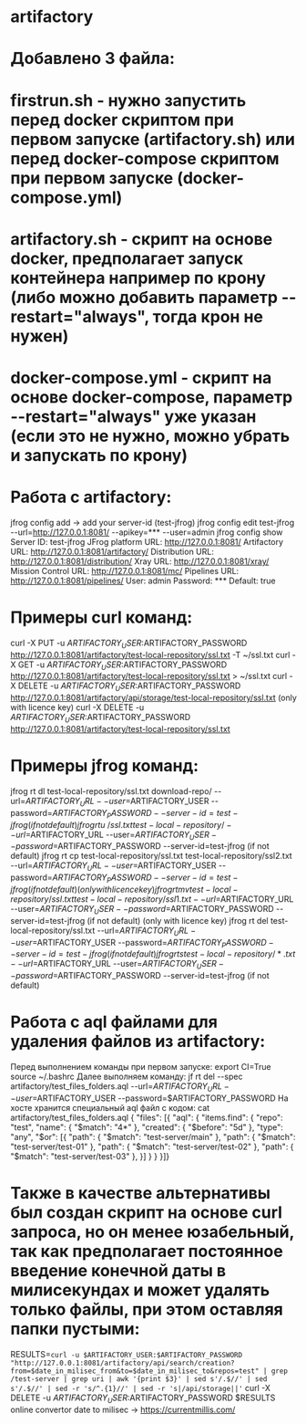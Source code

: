 # artifactory
# Добавлено 3 файла:
# firstrun.sh - нужно запустить перед docker скриптом при первом запуске (artifactory.sh) или перед docker-compose скриптом при первом запуске (docker-compose.yml)
# artifactory.sh - скрипт на основе docker, предполагает запуск контейнера например по крону (либо можно добавить параметр --restart="always", тогда крон не нужен)
# docker-compose.yml - скрипт на основе docker-compose, параметр --restart="always" уже указан (если это не нужно, можно убрать и запускать по крону)
# Работа с artifactory:
jfrog config add -> add your server-id (test-jfrog)
jfrog config edit test-jfrog --url=http://127.0.0.1:8081/ --apikey=*** --user=admin
jfrog config show                                              Server ID:                      test-jfrog
JFrog platform URL:             http://127.0.0.1:8081/
Artifactory URL:                http://127.0.0.1:8081/artifactory/
Distribution URL:               http://127.0.0.1:8081/distribution/
Xray URL:                       http://127.0.0.1:8081/xray/
Mission Control URL:            http://127.0.0.1:8081/mc/
Pipelines URL:                  http://127.0.0.1:8081/pipelines/
User:                           admin
Password:                       ***
Default:                        true
# Примеры curl команд:
curl -X PUT -u $ARTIFACTORY_USER:$ARTIFACTORY_PASSWORD http://127.0.0.1:8081/artifactory/test-local-repository/ssl.txt -T ~/ssl.txt
curl -X GET -u $ARTIFACTORY_USER:$ARTIFACTORY_PASSWORD http://127.0.0.1:8081/artifactory/test-local-repository/ssl.txt > ~/ssl.txt
curl -X DELETE -u $ARTIFACTORY_USER:$ARTIFACTORY_PASSWORD http://127.0.0.1:8081/artifactory/api/storage/test-local-repository/ssl.txt (only with licence key)
curl -X DELETE -u $ARTIFACTORY_USER:$ARTIFACTORY_PASSWORD http://127.0.0.1:8081/artifactory/test-local-repository/ssl.txt
# Примеры jfrog команд:
jfrog rt dl test-local-repository/ssl.txt download-repo/ --url=$ARTIFACTORY_URL --user=$ARTIFACTORY_USER --password=$ARTIFACTORY_PASSWORD --server-id=test-jfrog (if not default)
jfrog rt u ~/ssl.txt test-local-repository/ --url=$ARTIFACTORY_URL --user=$ARTIFACTORY_USER --password=$ARTIFACTORY_PASSWORD --server-id=test-jfrog (if not default)
jfrog rt cp test-local-repository/ssl.txt test-local-repository/ssl2.txt --url=$ARTIFACTORY_URL --user=$ARTIFACTORY_USER --password=$ARTIFACTORY_PASSWORD --server-id=test-jfrog (if not default) (only with licence key)
jfrog rt mv test-local-repository/ssl.txt test-local-repository/ssl1.txt --url=$ARTIFACTORY_URL --user=$ARTIFACTORY_USER --password=$ARTIFACTORY_PASSWORD --server-id=test-jfrog (if not default) (only with licence key)
jfrog rt del test-local-repository/ssl.txt --url=$ARTIFACTORY_URL --user=$ARTIFACTORY_USER --password=$ARTIFACTORY_PASSWORD --server-id=test-jfrog (if not default)
jfrog rt s test-local-repository/*.txt --url=$ARTIFACTORY_URL --user=$ARTIFACTORY_USER --password=$ARTIFACTORY_PASSWORD --server-id=test-jfrog (if not default)
# Работа с aql файлами для удаления файлов из artifactory:
Перед выполнением команды при первом запуске:
export CI=True
source ~/.bashrc
Далее выполняем команду:
jf rt del --spec artifactory/test_files_folders.aql --url=$ARTIFACTORY_URL --user=$ARTIFACTORY_USER --password=$ARTIFACTORY_PASSWORD
На хосте хранится специальный aql файл с кодом:
cat artifactory/test_files_folders.aql
{
"files": [{
    "aql": {
         "items.find": {
             "repo": "test",
             "name": { "$match": "4*" },
             "created": {
                 "$before": "5d"
             },
             "type": "any",
            "$or": [{
    "path": { "$match": "test-server/main" },
    "path": { "$match": "test-server/test-01" },
    "path": { "$match": "test-server/test-02" },
    "path": { "$match": "test-server/test-03" },
       }]
         }
    }
}]}
# Также в качестве альтернативы был создан скрипт на основе curl запроса, но он менее юзабельный, так как предполагает постоянное введение конечной даты в милисекундах и может удалять только файлы, при этом оставляя папки пустыми:
RESULTS=`curl -u $ARTIFACTORY_USER:$ARTIFACTORY_PASSWORD "http://127.0.0.1:8081/artifactory/api/search/creation?from=$date_in_milisec_from&to=$date_in_milisec_to&repos=test" | grep /test-server | grep uri | awk '{print $3}' | sed s'/.$//' | sed s'/.$//' | sed -r 's/^.{1}//' | sed -r 's|/api/storage||'`
curl -X DELETE -u $ARTIFACTORY_USER:$ARTIFACTORY_PASSWORD $RESULTS
online convertor date to milisec -> https://currentmillis.com/
